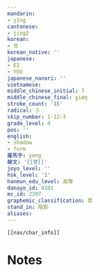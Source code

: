 ```yaml
---
mandarin:
- yǐng
cantonese:
- jing2
korean:
- 영
korean_native: ''
japanese:
- EI
- YOU
japanese_nanori: ''
vietnamese:
middle_chinese_initial: ʔ
middle_chinese_final: ɣiæŋ
stroke_count: '15'
radical: 彡
skip_number: 1-12-3
grade_level: 4
pos: ''
english:
- shadow
- form
羅馬字: yeng
韓文: '[[영]]'
joyo_level: ''
hsk_level: '1'
hanmun_edu_level: 高等
danayo_id: 4101
mc_id: 2397
graphemic_classification: 景
stand_in: 陰影
aliases:
---
```

```meta-bind-embed
[[nav/char_info]]
```

# Notes
